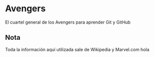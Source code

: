 # Avengers

El cuartel general de los Avengers para aprender Git y GitHub

## Nota
Toda la información aquí utilizada sale de Wikipedia y Marvel.com
hola
